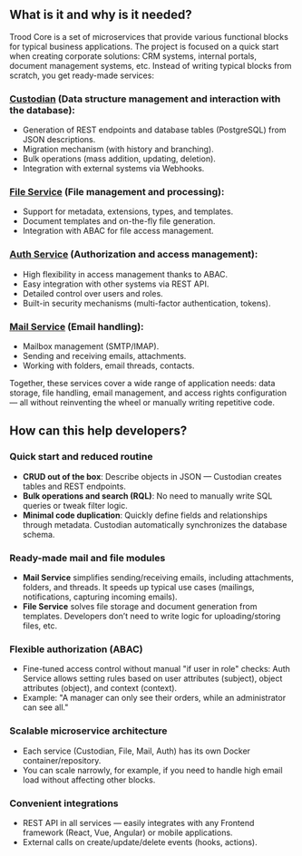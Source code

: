 ## What is it and why is it needed?

Trood Core is a set of microservices that provide various functional blocks for typical business applications. The project is focused on a quick start when creating corporate solutions: CRM systems, internal portals, document management systems, etc. Instead of writing typical blocks from scratch, you get ready-made services:

### [Custodian](docs/custodian.md) (Data structure management and interaction with the database):
- Generation of REST endpoints and database tables (PostgreSQL) from JSON descriptions.
- Migration mechanism (with history and branching).
- Bulk operations (mass addition, updating, deletion).
- Integration with external systems via Webhooks.

### [File Service](docs/file-service.md) (File management and processing):
- Support for metadata, extensions, types, and templates.
- Document templates and on-the-fly file generation.
- Integration with ABAC for file access management.

### [Auth Service](auth-service.md) (Authorization and access management):
- High flexibility in access management thanks to ABAC.
- Easy integration with other systems via REST API.
- Detailed control over users and roles.
- Built-in security mechanisms (multi-factor authentication, tokens).

### [Mail Service](mail-service.md) (Email handling):
- Mailbox management (SMTP/IMAP).
- Sending and receiving emails, attachments.
- Working with folders, email threads, contacts.

Together, these services cover a wide range of application needs: data storage, file handling, email management, and access rights configuration — all without reinventing the wheel or manually writing repetitive code.

## How can this help developers?

### Quick start and reduced routine
- **CRUD out of the box**: Describe objects in JSON — Custodian creates tables and REST endpoints.
- **Bulk operations and search (RQL)**: No need to manually write SQL queries or tweak filter logic.
- **Minimal code duplication**: Quickly define fields and relationships through metadata. Custodian automatically synchronizes the database schema.

### Ready-made mail and file modules
- **Mail Service** simplifies sending/receiving emails, including attachments, folders, and threads. It speeds up typical use cases (mailings, notifications, capturing incoming emails).
- **File Service** solves file storage and document generation from templates. Developers don’t need to write logic for uploading/storing files, etc.

### Flexible authorization (ABAC)
- Fine-tuned access control without manual "if user in role" checks: Auth Service allows setting rules based on user attributes (subject), object attributes (object), and context (context).
- Example: "A manager can only see their orders, while an administrator can see all."

### Scalable microservice architecture
- Each service (Custodian, File, Mail, Auth) has its own Docker container/repository.
- You can scale narrowly, for example, if you need to handle high email load without affecting other blocks.

### Convenient integrations
- REST API in all services — easily integrates with any Frontend framework (React, Vue, Angular) or mobile applications.
- External calls on create/update/delete events (hooks, actions).
